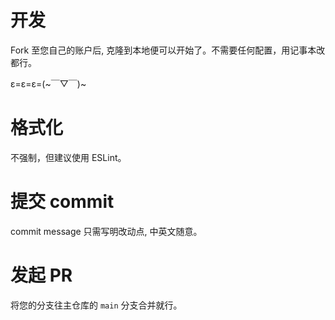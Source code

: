 # 开发
Fork 至您自己的账户后, 克隆到本地便可以开始了。不需要任何配置，用记事本改都行。

ε=ε=ε=(\~￣▽￣)\~

# 格式化
不强制，但建议使用 ESLint。

# 提交 commit
commit message 只需写明改动点, 中英文随意。

# 发起 PR
将您的分支往主仓库的 `main` 分支合并就行。
